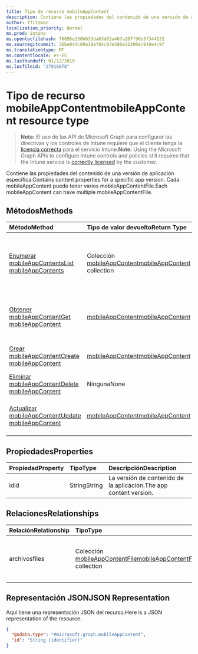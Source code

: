 ```yaml
---
title: Tipo de recurso mobileAppContent
description: Contiene las propiedades del contenido de una versión de aplicación específica. Cada mobileAppContent puede tener varios mobileAppContentFile.
author: tfitzmac
localization_priority: Normal
ms.prod: intune
ms.openlocfilehash: 76895e336b633da63d62a467a267f96b3f344132
ms.sourcegitcommit: 36be044c89a19af84c93e586e22200ec919e4c9f
ms.translationtype: MT
ms.contentlocale: es-ES
ms.lasthandoff: 01/12/2019
ms.locfileid: "27918878"
---
```

# <a name="mobileappcontent-resource-type"></a><span data-ttu-id="7c610-104">Tipo de recurso mobileAppContent</span><span class="sxs-lookup"><span data-stu-id="7c610-104">mobileAppContent resource type</span></span>

> <span data-ttu-id="7c610-105">**Nota:** El uso de las API de Microsoft Graph para configurar las directivas y los controles de Intune requiere que el cliente tenga la [licencia correcta](https://go.microsoft.com/fwlink/?linkid=839381) para el servicio Intune.</span><span class="sxs-lookup"><span data-stu-id="7c610-105">**Note:** Using the Microsoft Graph APIs to configure Intune controls and policies still requires that the Intune service is [correctly licensed](https://go.microsoft.com/fwlink/?linkid=839381) by the customer.</span></span>

<span data-ttu-id="7c610-106">Contiene las propiedades del contenido de una versión de aplicación específica.</span><span class="sxs-lookup"><span data-stu-id="7c610-106">Contains content properties for a specific app version.</span></span> <span data-ttu-id="7c610-107">Cada mobileAppContent puede tener varios mobileAppContentFile.</span><span class="sxs-lookup"><span data-stu-id="7c610-107">Each mobileAppContent can have multiple mobileAppContentFile.</span></span>
## <a name="methods"></a><span data-ttu-id="7c610-108">Métodos</span><span class="sxs-lookup"><span data-stu-id="7c610-108">Methods</span></span>
|<span data-ttu-id="7c610-109">Método</span><span class="sxs-lookup"><span data-stu-id="7c610-109">Method</span></span>|<span data-ttu-id="7c610-110">Tipo de valor devuelto</span><span class="sxs-lookup"><span data-stu-id="7c610-110">Return Type</span></span>|<span data-ttu-id="7c610-111">Descripción</span><span class="sxs-lookup"><span data-stu-id="7c610-111">Description</span></span>|
|:---|:---|:---|
|[<span data-ttu-id="7c610-112">Enumerar mobileAppContents</span><span class="sxs-lookup"><span data-stu-id="7c610-112">List mobileAppContents</span></span>](../api/intune-apps-mobileappcontent-list.md)|<span data-ttu-id="7c610-113">Colección [mobileAppContent](../resources/intune-apps-mobileappcontent.md)</span><span class="sxs-lookup"><span data-stu-id="7c610-113">[mobileAppContent](../resources/intune-apps-mobileappcontent.md) collection</span></span>|<span data-ttu-id="7c610-114">Enumere las propiedades y las relaciones de los objetos [mobileAppContent](../resources/intune-apps-mobileappcontent.md).</span><span class="sxs-lookup"><span data-stu-id="7c610-114">List properties and relationships of the [mobileAppContent](../resources/intune-apps-mobileappcontent.md) objects.</span></span>|
|[<span data-ttu-id="7c610-115">Obtener mobileAppContent</span><span class="sxs-lookup"><span data-stu-id="7c610-115">Get mobileAppContent</span></span>](../api/intune-apps-mobileappcontent-get.md)|[<span data-ttu-id="7c610-116">mobileAppContent</span><span class="sxs-lookup"><span data-stu-id="7c610-116">mobileAppContent</span></span>](../resources/intune-apps-mobileappcontent.md)|<span data-ttu-id="7c610-117">Lea las propiedades y las relaciones del objeto [mobileAppContent](../resources/intune-apps-mobileappcontent.md).</span><span class="sxs-lookup"><span data-stu-id="7c610-117">Read properties and relationships of the [mobileAppContent](../resources/intune-apps-mobileappcontent.md) object.</span></span>|
|[<span data-ttu-id="7c610-118">Crear mobileAppContent</span><span class="sxs-lookup"><span data-stu-id="7c610-118">Create mobileAppContent</span></span>](../api/intune-apps-mobileappcontent-create.md)|[<span data-ttu-id="7c610-119">mobileAppContent</span><span class="sxs-lookup"><span data-stu-id="7c610-119">mobileAppContent</span></span>](../resources/intune-apps-mobileappcontent.md)|<span data-ttu-id="7c610-120">Cree un objeto [mobileAppContent](../resources/intune-apps-mobileappcontent.md).</span><span class="sxs-lookup"><span data-stu-id="7c610-120">Create a new [mobileAppContent](../resources/intune-apps-mobileappcontent.md) object.</span></span>|
|[<span data-ttu-id="7c610-121">Eliminar mobileAppContent</span><span class="sxs-lookup"><span data-stu-id="7c610-121">Delete mobileAppContent</span></span>](../api/intune-apps-mobileappcontent-delete.md)|<span data-ttu-id="7c610-122">Ninguna</span><span class="sxs-lookup"><span data-stu-id="7c610-122">None</span></span>|<span data-ttu-id="7c610-123">Elimina un [mobileAppContent](../resources/intune-apps-mobileappcontent.md)</span><span class="sxs-lookup"><span data-stu-id="7c610-123">Deletes a [mobileAppContent](../resources/intune-apps-mobileappcontent.md).</span></span>|
|[<span data-ttu-id="7c610-124">Actualizar mobileAppContent</span><span class="sxs-lookup"><span data-stu-id="7c610-124">Update mobileAppContent</span></span>](../api/intune-apps-mobileappcontent-update.md)|[<span data-ttu-id="7c610-125">mobileAppContent</span><span class="sxs-lookup"><span data-stu-id="7c610-125">mobileAppContent</span></span>](../resources/intune-apps-mobileappcontent.md)|<span data-ttu-id="7c610-126">Actualice las propiedades de un objeto [mobileAppContent](../resources/intune-apps-mobileappcontent.md).</span><span class="sxs-lookup"><span data-stu-id="7c610-126">Update the properties of a [mobileAppContent](../resources/intune-apps-mobileappcontent.md) object.</span></span>|

## <a name="properties"></a><span data-ttu-id="7c610-127">Propiedades</span><span class="sxs-lookup"><span data-stu-id="7c610-127">Properties</span></span>
|<span data-ttu-id="7c610-128">Propiedad</span><span class="sxs-lookup"><span data-stu-id="7c610-128">Property</span></span>|<span data-ttu-id="7c610-129">Tipo</span><span class="sxs-lookup"><span data-stu-id="7c610-129">Type</span></span>|<span data-ttu-id="7c610-130">Descripción</span><span class="sxs-lookup"><span data-stu-id="7c610-130">Description</span></span>|
|:---|:---|:---|
|<span data-ttu-id="7c610-131">id</span><span class="sxs-lookup"><span data-stu-id="7c610-131">id</span></span>|<span data-ttu-id="7c610-132">String</span><span class="sxs-lookup"><span data-stu-id="7c610-132">String</span></span>|<span data-ttu-id="7c610-133">La versión de contenido de la aplicación.</span><span class="sxs-lookup"><span data-stu-id="7c610-133">The app content version.</span></span>|

## <a name="relationships"></a><span data-ttu-id="7c610-134">Relaciones</span><span class="sxs-lookup"><span data-stu-id="7c610-134">Relationships</span></span>
|<span data-ttu-id="7c610-135">Relación</span><span class="sxs-lookup"><span data-stu-id="7c610-135">Relationship</span></span>|<span data-ttu-id="7c610-136">Tipo</span><span class="sxs-lookup"><span data-stu-id="7c610-136">Type</span></span>|<span data-ttu-id="7c610-137">Descripción</span><span class="sxs-lookup"><span data-stu-id="7c610-137">Description</span></span>|
|:---|:---|:---|
|<span data-ttu-id="7c610-138">archivos</span><span class="sxs-lookup"><span data-stu-id="7c610-138">files</span></span>|<span data-ttu-id="7c610-139">Colección [mobileAppContentFile](../resources/intune-apps-mobileappcontentfile.md)</span><span class="sxs-lookup"><span data-stu-id="7c610-139">[mobileAppContentFile](../resources/intune-apps-mobileappcontentfile.md) collection</span></span>|<span data-ttu-id="7c610-140">La lista de archivos de esta versión de contenido de la aplicación.</span><span class="sxs-lookup"><span data-stu-id="7c610-140">The list of files for this app content version.</span></span>|

## <a name="json-representation"></a><span data-ttu-id="7c610-141">Representación JSON</span><span class="sxs-lookup"><span data-stu-id="7c610-141">JSON Representation</span></span>
<span data-ttu-id="7c610-142">Aquí tiene una representación JSON del recurso.</span><span class="sxs-lookup"><span data-stu-id="7c610-142">Here is a JSON representation of the resource.</span></span>
<!-- {
  "blockType": "resource",
  "keyProperty": "id",
  "@odata.type": "microsoft.graph.mobileAppContent"
}
-->
``` json
{
  "@odata.type": "#microsoft.graph.mobileAppContent",
  "id": "String (identifier)"
}
```



